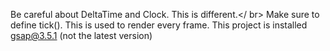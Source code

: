 Be careful about DeltaTime and Clock. This is different.</ br>
Make sure to define tick(). This is used to render every frame.
This project is installed gsap@3.5.1 (not the latest version)